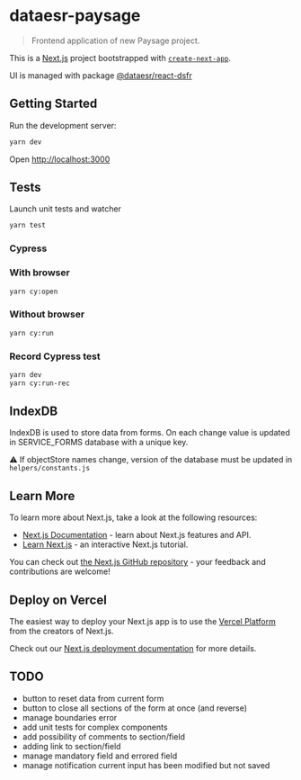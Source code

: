 # dataesr-paysage

> Frontend application of new Paysage project.

This is a [Next.js](https://nextjs.org/) project bootstrapped
with [`create-next-app`](https://github.com/vercel/next.js/tree/canary/packages/create-next-app).

UI is managed with package [@dataesr/react-dsfr](https://www.npmjs.com/package/@dataesr/react-dsfr)

## Getting Started

Run the development server:

```bash
yarn dev
```

Open [http://localhost:3000](http://localhost:3000)

## Tests

Launch unit tests and watcher

```bash
yarn test
```

### Cypress

### With browser

```bash
yarn cy:open 
```

### Without browser

```bash
yarn cy:run 
```

### Record Cypress test

```bash
yarn dev
yarn cy:run-rec
```

## IndexDB

IndexDB is used to store data from forms. On each change value is updated in SERVICE_FORMS database with a unique key.

:warning: If objectStore names change, version of the database must be updated in `helpers/constants.js`

## Learn More

To learn more about Next.js, take a look at the following resources:

- [Next.js Documentation](https://nextjs.org/docs) - learn about Next.js features and API.
- [Learn Next.js](https://nextjs.org/learn) - an interactive Next.js tutorial.

You can check out [the Next.js GitHub repository](https://github.com/vercel/next.js/) - your feedback and contributions
are welcome!

## Deploy on Vercel

The easiest way to deploy your Next.js app is to use
the [Vercel Platform](https://vercel.com/new?utm_medium=default-template&filter=next.js&utm_source=create-next-app&utm_campaign=create-next-app-readme)
from the creators of Next.js.

Check out our [Next.js deployment documentation](https://nextjs.org/docs/deployment) for more details.

## TODO

* button to reset data from current form
* button to close all sections of the form at once (and reverse)
* manage boundaries error
* add unit tests for complex components
* add possibility of comments to section/field
* adding link to section/field 
* manage mandatory field and errored field
* manage notification current input has been modified but not saved
